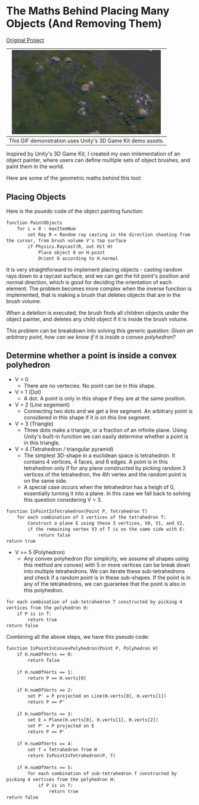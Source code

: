 # The Maths Behind Placing Many Objects (And Removing Them)

[Original Project](https://github.com/huchi57/GameObjectPainter)

| <img src="https://github.com/huchi57/GameObjectPainter/blob/main/Images/img-gameobjectpainter-example-demoassets.gif" alt="Example-of-object-painter-with-demo-assets" width="400"> |
| --- |
| This GIF demonstration uses Unity's 3D Game Kit demo assets. |

Inspired by Unity's 3D Game Kit, I created my own imlementation of an object painter, where users can define multiple sets of object brushes, and paint them in the world.

Here are some of the geometric maths behind this tool:

## Placing Objects
Here is the psuedo code of the object painting function:

```
function PaintObjects
    for i = 0 : maxItemNum
        set Ray R = Random ray casting in the direction shooting from the cursor, from brush volume V's top surface
        if Physics.Raycast(R, out Hit H)
            Place object O on H.point
            Orient O according to H.normal
```

It is very straightforward to implement placing objects - casting random rays down to a raycast surface, and we can get the hit point's position and normal direction, which is good for deciding the orientation of each element. The problem becomes more complex when the inverse function is implemented, that is making a brush that deletes objects that are in the brush volume.

When a deletion is executed, the brush finds all children objects under the object painter, and deletes any child object if it is inside the brush volume.

This problem can be breakdown into solving this generic question: *Given an arbitrary point, how can we know if it is inside a convex polyhedron?*

## Determine whether a point is inside a convex polyhedron
- V = 0
  - There are no vertecies. No point can be in this shape.
- V = 1 (Dot)
  - A dot. A point is only in this shape if they are at the same position. 
- V = 2 (Line segement)
  - Connecting two dots and we get a line segment. An arbitrary point is considered in this shape if it is on this line segment.
- V = 3 (Triangle)
  - Three dots make a triangle, or a fraction of an infinite plane. Using Unity's built-in function we can easily determine whether a point is in this triangle.
- V = 4 (Tetrahedron / triangular pyramid)
  - The simplest 3D-shape in a euclidean space is tetrahedron. It contains 4 vertices, 4 faces, and 6 edges. A point is in this tetrahedron only if for any plane constructed by picking random 3 vertices of the tetrahedron, the 4th vertex and the random point is on the same side.
  - A special case occurs when the tetrahedron has a heigh of 0, essentially turning it into a plane. In this case we fall back to solving this question considering V = 3.
```
function IsPointInTetrahedron(Point P, Tetrahedron T)
    for each combination of 3 vertices of the tetrahedron T:
        Construct a plane E using these 3 vertices, V0, V1, and V2.
        if the remaining vertex V3 of T is on the same side with E:
            return false 
return true
```
- V >= 5 (Polyhedron)
  - Any convex polyhedron (for simplicity, we assume all shapes using this method are convex) with 5 or more vertices can be break down into multiple tetrahedrons. We can iterate these sub-tetrahedrons and check if a random point is in these sub-shapes. If the point is in any of the tetrahedrons, we can guarantee that the point is also in this polyhedron.
```
for each combination of sub-tetrahedron T constructed by picking 4 vertices from the polyhedron H:
    if P is in T:
        return true
return false
```

Combining all the above steps, we have this pseudo code:

```
function IsPointInConvexPolyhedron(Point P, Polyhedron H)
    if H.numOfVerts == 0:
        return false

    if H.numOfVerts == 1:
        return P == H.verts[0]

    if H.numOfVerts == 2:
        set P' = P projected on Line(H.verts[0], H.verts[1])
        return P == P'

    if H.numOfVerts == 3:
        set E = Plane(H.verts[0], H.verts[1], H.verts[2])
        set P' = P projected on E
        return P == P'

    if H.numOfVerts == 4:
        set T = Tetrahedron from H
        return IsPointInTetrahedron(P, T)

    if H.numOfVerts >= 5:
        for each combination of sub-tetrahedron T constructed by picking 4 vertices from the polyhedron H:
            if P is in T:
                return true
return false
```
